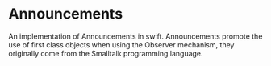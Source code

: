 # Announcements
An implementation of Announcements in swift. Announcements promote the use of first class objects when using the Observer mechanism, they originally come from the Smalltalk programming language.
